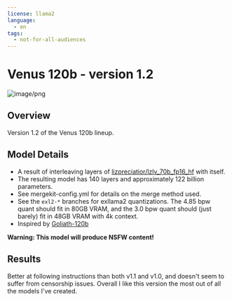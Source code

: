 ```yaml
---
license: llama2
language:
  - en
tags:
  - not-for-all-audiences
---
```


# Venus 120b - version 1.2

![image/png](https://cdn-uploads.huggingface.co/production/uploads/655febd724e0d359c1f21096/BSKlxWQSbh-liU8kGz4fF.png)

## Overview

Version 1.2 of the Venus 120b lineup.

## Model Details

- A result of interleaving layers of [lizpreciatior/lzlv_70b_fp16_hf](https://huggingface.co/lizpreciatior/lzlv_70b_fp16_hf) with itself.
- The resulting model has 140 layers and approximately 122 billion parameters.
- See mergekit-config.yml for details on the merge method used.
- See the `exl2-*` branches for exllama2 quantizations. The 4.85 bpw quant should fit in 80GB VRAM, and the 3.0 bpw quant should (just barely) fit in 48GB VRAM with 4k context.
- Inspired by [Goliath-120b](https://huggingface.co/alpindale/goliath-120b)

**Warning: This model will produce NSFW content!**

## Results

Better at following instructions than both v1.1 and v1.0, and doesn't seem to suffer from censorship issues. Overall I like this version the most out of all the models I've created.